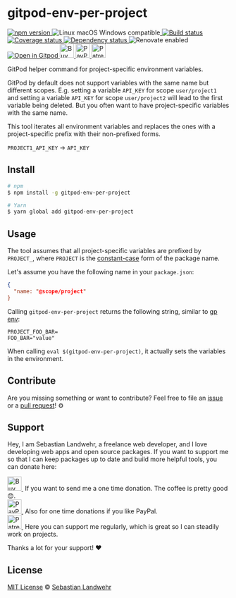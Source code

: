 <!-- TITLE/ -->
# gitpod-env-per-project
<!-- /TITLE -->

<!-- BADGES/ -->
  <p>
    <a href="https://npmjs.org/package/gitpod-env-per-project">
      <img
        src="https://img.shields.io/npm/v/gitpod-env-per-project.svg"
        alt="npm version"
      >
    </a><img src="https://img.shields.io/badge/os-linux%20%7C%C2%A0macos%20%7C%C2%A0windows-blue" alt="Linux macOS Windows compatible"><a href="https://github.com/dword-design/gitpod-env-per-project/actions">
      <img
        src="https://github.com/dword-design/gitpod-env-per-project/workflows/build/badge.svg"
        alt="Build status"
      >
    </a><a href="https://codecov.io/gh/dword-design/gitpod-env-per-project">
      <img
        src="https://codecov.io/gh/dword-design/gitpod-env-per-project/branch/master/graph/badge.svg"
        alt="Coverage status"
      >
    </a><a href="https://david-dm.org/dword-design/gitpod-env-per-project">
      <img src="https://img.shields.io/david/dword-design/gitpod-env-per-project" alt="Dependency status">
    </a><img src="https://img.shields.io/badge/renovate-enabled-brightgreen" alt="Renovate enabled"><br/><a href="https://gitpod.io/#https://github.com/dword-design/gitpod-env-per-project">
      <img src="https://gitpod.io/button/open-in-gitpod.svg" alt="Open in Gitpod">
    </a><a href="https://www.buymeacoffee.com/dword">
      <img
        src="https://www.buymeacoffee.com/assets/img/guidelines/download-assets-sm-2.svg"
        alt="Buy Me a Coffee"
        height="32"
      >
    </a><a href="https://paypal.me/SebastianLandwehr">
      <img
        src="https://dword-design.de/images/paypal.svg"
        alt="PayPal"
        height="32"
      >
    </a><a href="https://www.patreon.com/dworddesign">
      <img
        src="https://dword-design.de/images/patreon.svg"
        alt="Patreon"
        height="32"
      >
    </a>
</p>
<!-- /BADGES -->

<!-- DESCRIPTION/ -->
GitPod helper command for project-specific environment variables.
<!-- /DESCRIPTION -->

GitPod by default does not support variables with the same name but different scopes. E.g. setting a variable `API_KEY` for scope `user/project1` and setting a variable `API_KEY` for scope `user/project2` will lead to the first variable being deleted. But you often want to have project-specific variables with the same name.

This tool iterates all environment variables and replaces the ones with a project-specific prefix with their non-prefixed forms.

`PROJECT1_API_KEY` -> `API_KEY`

<!-- INSTALL/ -->
## Install

```bash
# npm
$ npm install -g gitpod-env-per-project

# Yarn
$ yarn global add gitpod-env-per-project
```
<!-- /INSTALL -->

## Usage

The tool assumes that all project-specific variables are prefixed by `PROJECT_`, where `PROJECT` is the [constant-case](https://github.com/blakeembrey/change-case/tree/master/packages/constant-case) form of the package name.

Let's assume you have the following name in your `package.json`:

```json
{
  "name: "@scope/project"
}
```

Calling `gitpod-env-per-project` returns the following string, similar to [gp env](https://www.gitpod.io/docs/environment-variables#using-the-command-line-code-classlanguage-textgp-envcode):

```
PROJECT_FOO_BAR=
FOO_BAR="value"
```

When calling `eval $(gitpod-env-per-project)`, it actually sets the variables in the environment.

<!-- LICENSE/ -->
## Contribute

Are you missing something or want to contribute? Feel free to file an [issue](https://github.com/dword-design/gitpod-env-per-project/issues) or a [pull request](https://github.com/dword-design/gitpod-env-per-project/pulls)! ⚙️

## Support

Hey, I am Sebastian Landwehr, a freelance web developer, and I love developing web apps and open source packages. If you want to support me so that I can keep packages up to date and build more helpful tools, you can donate here:

<p>
  <a href="https://www.buymeacoffee.com/dword">
    <img
      src="https://www.buymeacoffee.com/assets/img/guidelines/download-assets-sm-2.svg"
      alt="Buy Me a Coffee"
      height="32"
    >
  </a>&nbsp;If you want to send me a one time donation. The coffee is pretty good 😊.<br/>
  <a href="https://paypal.me/SebastianLandwehr">
    <img
      src="https://dword-design.de/images/paypal.svg"
      alt="PayPal"
      height="32"
    >
  </a>&nbsp;Also for one time donations if you like PayPal.<br/>
  <a href="https://www.patreon.com/dworddesign">
    <img
      src="https://dword-design.de/images/patreon.svg"
      alt="Patreon"
      height="32"
    >
  </a>&nbsp;Here you can support me regularly, which is great so I can steadily work on projects.
</p>

Thanks a lot for your support! ❤️

## License

[MIT License](https://opensource.org/licenses/MIT) © [Sebastian Landwehr](https://dword-design.de)
<!-- /LICENSE -->

